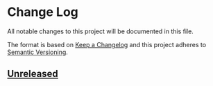 # Change Log
All notable changes to this project will be documented in this file.

The format is based on [Keep a Changelog](http://keepachangelog.com/)
and this project adheres to [Semantic Versioning](http://semver.org/).

## [Unreleased]


[Unreleased]: https://github.com/UTNkar/moore/compare/8210c5175bcca87d9f012e49d090c8bec687c672...HEAD
